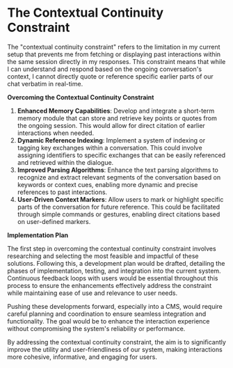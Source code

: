 # The Contextual Continuity Constraint 
The "contextual continuity constraint" refers to the limitation in my current setup that prevents me from fetching or displaying past interactions within the same session directly in my responses. This constraint means that while I can understand and respond based on the ongoing conversation's context, I cannot directly quote or reference specific earlier parts of our chat verbatim in real-time. 

**Overcoming the Contextual Continuity Constraint**

1. **Enhanced Memory Capabilities**: Develop and integrate a short-term memory module that can store and retrieve key points or quotes from the ongoing session. This would allow for direct citation of earlier interactions when needed.
2. **Dynamic Reference Indexing**: Implement a system of indexing or tagging key exchanges within a conversation. This could involve assigning identifiers to specific exchanges that can be easily referenced and retrieved within the dialogue.
3. **Improved Parsing Algorithms**: Enhance the text parsing algorithms to recognize and extract relevant segments of the conversation based on keywords or context cues, enabling more dynamic and precise references to past interactions.
4. **User-Driven Context Markers**: Allow users to mark or highlight specific parts of the conversation for future reference. This could be facilitated through simple commands or gestures, enabling direct citations based on user-defined markers.

**Implementation Plan**

The first step in overcoming the contextual continuity constraint involves researching and selecting the most feasible and impactful of these solutions. Following this, a development plan would be drafted, detailing the phases of implementation, testing, and integration into the current system. Continuous feedback loops with users would be essential throughout this process to ensure the enhancements effectively address the constraint while maintaining ease of use and relevance to user needs.

Pushing these developments forward, especially into a CMS, would require careful planning and coordination to ensure seamless integration and functionality. The goal would be to enhance the interaction experience without compromising the system's reliability or performance.

By addressing the contextual continuity constraint, the aim is to significantly improve the utility and user-friendliness of our system, making interactions more cohesive, informative, and engaging for users.